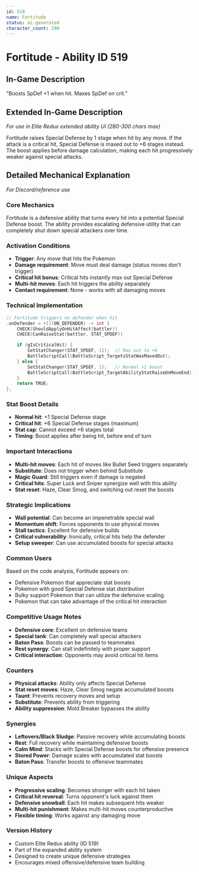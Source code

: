 ```yaml
---
id: 519
name: Fortitude
status: ai-generated
character_count: 290
---
```


# Fortitude - Ability ID 519

## In-Game Description
"Boosts SpDef +1 when hit. Maxes SpDef on crit."

## Extended In-Game Description
*For use in Elite Redux extended ability UI (280-300 chars max)*

Fortitude raises Special Defense by 1 stage when hit by any move. If the attack is a critical hit, Special Defense is maxed out to +6 stages instead. The boost applies before damage calculation, making each hit progressively weaker against special attacks.

## Detailed Mechanical Explanation
*For Discord/reference use*

### Core Mechanics
Fortitude is a defensive ability that turns every hit into a potential Special Defense boost. The ability provides escalating defensive utility that can completely shut down special attackers over time.

### Activation Conditions
- **Trigger**: Any move that hits the Pokemon
- **Damage requirement**: Move must deal damage (status moves don't trigger)
- **Critical hit bonus**: Critical hits instantly max out Special Defense
- **Multi-hit moves**: Each hit triggers the ability separately
- **Contact requirement**: None - works with all damaging moves

### Technical Implementation
```c
// Fortitude triggers on defender when hit
.onDefender = +[](ON_DEFENDER) -> int {
    CHECK(ShouldApplyOnHitAffect(battler))
    CHECK(CanRaiseStat(battler, STAT_SPDEF))

    if (gIsCriticalHit) {
        SetStatChanger(STAT_SPDEF, 12);  // Max out to +6
        BattleScriptCall(BattleScript_TargetsStatWasMaxedOut);
    } else {
        SetStatChanger(STAT_SPDEF, 1);   // Normal +1 boost
        BattleScriptCall(BattleScript_TargetAbilityStatRaiseOnMoveEnd);
    }
    return TRUE;
},
```

### Stat Boost Details
- **Normal hit**: +1 Special Defense stage
- **Critical hit**: +6 Special Defense stages (maximum)
- **Stat cap**: Cannot exceed +6 stages total
- **Timing**: Boost applies after being hit, before end of turn

### Important Interactions
- **Multi-hit moves**: Each hit of moves like Bullet Seed triggers separately
- **Substitute**: Does not trigger when behind Substitute
- **Magic Guard**: Still triggers even if damage is negated
- **Critical hits**: Super Luck and Sniper synergize well with this ability
- **Stat reset**: Haze, Clear Smog, and switching out reset the boosts

### Strategic Implications
- **Wall potential**: Can become an impenetrable special wall
- **Momentum shift**: Forces opponents to use physical moves
- **Stall tactics**: Excellent for defensive builds
- **Critical vulnerability**: Ironically, critical hits help the defender
- **Setup sweeper**: Can use accumulated boosts for special attacks

### Common Users
Based on the code analysis, Fortitude appears on:
- Defensive Pokemon that appreciate stat boosts
- Pokemon with good Special Defense stat distribution
- Bulky support Pokemon that can utilize the defensive scaling
- Pokemon that can take advantage of the critical hit interaction

### Competitive Usage Notes
- **Defensive core**: Excellent on defensive teams
- **Special tank**: Can completely wall special attackers
- **Baton Pass**: Boosts can be passed to teammates
- **Rest synergy**: Can stall indefinitely with proper support
- **Critical interaction**: Opponents may avoid critical hit items

### Counters
- **Physical attacks**: Ability only affects Special Defense
- **Stat reset moves**: Haze, Clear Smog negate accumulated boosts
- **Taunt**: Prevents recovery moves and setup
- **Substitute**: Prevents ability from triggering
- **Ability suppression**: Mold Breaker bypasses the ability

### Synergies
- **Leftovers/Black Sludge**: Passive recovery while accumulating boosts
- **Rest**: Full recovery while maintaining defensive boosts
- **Calm Mind**: Stacks with Special Defense boosts for offensive presence
- **Stored Power**: Damage scales with accumulated stat boosts
- **Baton Pass**: Transfer boosts to offensive teammates

### Unique Aspects
- **Progressive scaling**: Becomes stronger with each hit taken
- **Critical hit reversal**: Turns opponent's luck against them
- **Defensive snowball**: Each hit makes subsequent hits weaker
- **Multi-hit punishment**: Makes multi-hit moves counterproductive
- **Flexible timing**: Works against any damaging move

### Version History
- Custom Elite Redux ability (ID 519)
- Part of the expanded ability system
- Designed to create unique defensive strategies
- Encourages mixed offensive/defensive team building